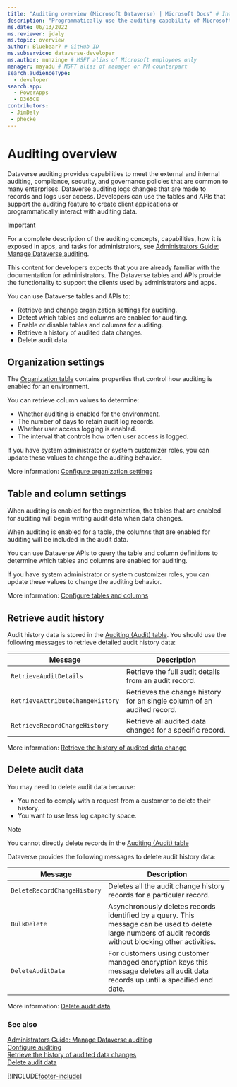 ```yaml
---
title: "Auditing overview (Microsoft Dataverse) | Microsoft Docs" # Intent and product brand in a unique string of 43-59 chars including spaces
description: "Programmatically use the auditing capability of Microsoft Dataverse to record data changes over time for use in analysis and reporting purposes." # 115-145 characters including spaces. This abstract displays in the search result.
ms.date: 06/13/2022
ms.reviewer: jdaly
ms.topic: overview
author: Bluebear7 # GitHub ID
ms.subservice: dataverse-developer
ms.author: munzinge # MSFT alias of Microsoft employees only
manager: mayadu # MSFT alias of manager or PM counterpart
search.audienceType: 
  - developer
search.app: 
  - PowerApps
  - D365CE
contributors:
 - JimDaly
 - phecke
---
```


# Auditing overview

Dataverse auditing provides capabilities to meet the external and internal auditing, compliance, security, and governance policies that are common to many enterprises. Dataverse auditing logs changes that are made to records and logs user access. Developers can use the tables and APIs that support the auditing feature to create client applications or programmatically interact with auditing data.

> [!IMPORTANT]
> For a complete description of the auditing concepts, capabilities, how it is exposed in apps, and tasks for administrators, see [Administrators Guide: Manage Dataverse auditing](/power-platform/admin/manage-dataverse-auditing).
>
> This content for developers expects that you are already familiar with the documentation for administrators. The Dataverse tables and APIs provide the functionality to support the clients used by administrators and apps.

You can use Dataverse tables and APIs to:

- Retrieve and change organization settings for auditing.
- Detect which tables and columns are enabled for auditing.
- Enable or disable tables and columns for auditing.
- Retrieve a history of audited data changes.
- Delete audit data.

## Organization settings

The [Organization table](../reference/entities/organization.md) contains properties that control how auditing is enabled for an environment.

You can retrieve column values to determine:

- Whether auditing is enabled for the environment.
- The number of days to retain audit log records.
- Whether user access logging is enabled.
- The interval that controls how often user access is logged.

If you have system administrator or system customizer roles, you can update these values to change the auditing behavior.

More information: [Configure organization settings](configure.md#configure-organization-settings)

## Table and column settings

When auditing is enabled for the organization, the tables that are enabled for auditing will begin writing audit data when data changes.

When auditing is enabled for a table, the columns that are enabled for auditing will be included in the audit data.

You can use Dataverse APIs to query the table and column definitions to determine which tables and columns are enabled for auditing.

If you have system administrator or system customizer roles, you can update these values to change the auditing behavior.

More information: [Configure tables and columns](configure.md#configure-tables-and-columns)

## Retrieve audit history

Audit history data is stored in the [Auditing (Audit) table](../reference/entities/audit.md). You should use the following messages to retrieve detailed audit history data:

|Message|Description|
|---------|---------|
|`RetrieveAuditDetails`|Retrieve the full audit details from an audit record.|
|`RetrieveAttributeChangeHistory`|Retrieves the change history for an single column of an audited record.|
|`RetrieveRecordChangeHistory`|Retrieve all audited data changes for a specific record.|

More information: [Retrieve the history of audited data change](retrieve-audit-data.md)

## Delete audit data

You may need to delete audit data because:

- You need to comply with a request from a customer to delete their history.
- You want to use less log capacity space.

> [!NOTE]
> You cannot directly delete records in the [Auditing (Audit) table](../reference/entities/audit.md)

Dataverse provides the following messages to delete audit history data:

|Message|Description|
|---------|---------|
|`DeleteRecordChangeHistory`|Deletes all the audit change history records for a particular record.|
|`BulkDelete`|Asynchronously deletes records identified by a query. This message can be used to delete large numbers of audit records without blocking other activities.|
|`DeleteAuditData`|For customers using customer managed encryption keys this message deletes all audit data records up until a specified end date.|

More information: [Delete audit data](delete-audit-data.md)
  
### See also

[Administrators Guide: Manage Dataverse auditing](/power-platform/admin/manage-dataverse-auditing)<br />
[Configure auditing](configure.md)<br />
[Retrieve the history of audited data changes](retrieve-audit-data.md)<br />
[Delete audit data](delete-audit-data.md)

[!INCLUDE[footer-include](../../../includes/footer-banner.md)]